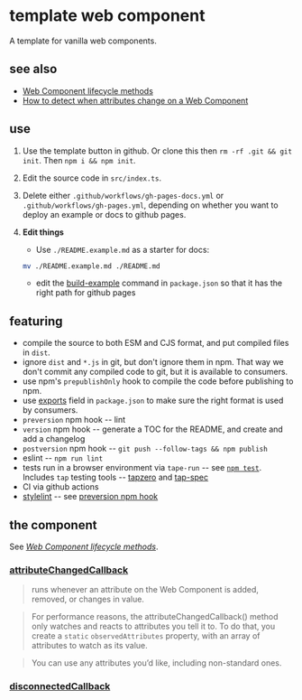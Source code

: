 # template web component

A template for vanilla web components.

## see also

* [Web Component lifecycle methods](https://gomakethings.com/the-web-component-lifecycle-methods/)
* [How to detect when attributes change on a Web Component](https://gomakethings.com/how-to-detect-when-attributes-change-on-a-web-component/)

## use
1. Use the template button in github. Or clone this then
`rm -rf .git && git init`. Then `npm i && npm init`.

2. Edit the source code in `src/index.ts`.

3. Delete either `.github/workflows/gh-pages-docs.yml` or `.github/workflows/gh-pages.yml`, depending on whether you want to deploy an example or docs to github pages.

4. __Edit things__
    * Use `./README.example.md` as a starter for docs:
    ```sh
    mv ./README.example.md ./README.md
    ```
    * edit the [build-example](https://github.com/nichoth/template-web-component/blob/c580636f1c912fe2633f7c2478f28b11729c9b80/package.json#L20) command in `package.json` so that it has the right
    path for github pages

## featuring

* compile the source to both ESM and CJS format, and put compiled files in `dist`.
* ignore `dist` and `*.js` in git, but don't ignore them in npm. That way we
  don't commit any compiled code to git, but it is available to consumers.
* use npm's `prepublishOnly` hook to compile the code before publishing to npm.
* use [exports](./package.json#L41) field in `package.json` to make sure the right format is used
  by consumers.
* `preversion` npm hook -- lint
* `version` npm hook -- generate a TOC for the README, and create and add a
  changelog
* `postversion` npm hook -- `git push --follow-tags && npm publish`
* eslint -- `npm run lint`
* tests run in a browser environment via `tape-run` -- see [`npm test`](./package.json#L12).
  Includes `tap` testing tools -- [tapzero](https://github.com/bicycle-codes/tapzero)
  and [tap-spec](https://www.npmjs.com/package/tap-spec)
* CI via github actions
* [stylelint](https://stylelint.io/) -- see [preversion npm hook](https://github.com/nichoth/template-web-component/blob/main/package.json#L25)

## the component

See *[Web Component lifecycle methods](https://gomakethings.com/the-web-component-lifecycle-methods/)*.

### [attributeChangedCallback](https://gomakethings.com/how-to-detect-when-attributes-change-on-a-web-component/#the-attributechangedcallback-method)

> runs whenever an attribute on the Web Component is added, removed, or changes in value.

> For performance reasons, the attributeChangedCallback() method only watches and reacts to attributes you tell it to. To do that, you create a `static` `observedAttributes` property, with an array of attributes to watch as its value.

> You can use any attributes you’d like, including non-standard ones.


### [disconnectedCallback](https://gomakethings.com/the-web-component-lifecycle-methods/#the-connectedcallback-and-disconnectedcallback-methods)

